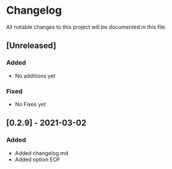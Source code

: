 # Changelog

All notable changes to this project will be documented in this file.

## [Unreleased]

### Added

- No additions yet

### Fixed

- No Fixes yet

## [0.2.9] - 2021-03-02

### Added

- Added changelog.md
- Added option EOF
